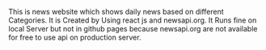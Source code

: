 This is news website which shows daily news based on different Categories.
It is Created by Using react js and newsapi.org.
It Runs fine on local Server but not in github pages because newsapi.org are not available for free to use api on production server.
